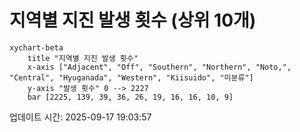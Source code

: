 # 지역별 지진 발생 횟수 (상위 10개)

```mermaid
xychart-beta
    title "지역별 지진 발생 횟수"
    x-axis ["Adjacent", "Off", "Southern", "Northern", "Noto,", "Central", "Hyuganada", "Western", "Kiisuido", "미분류"]
    y-axis "발생 횟수" 0 --> 2227
    bar [2225, 139, 39, 36, 26, 19, 16, 16, 10, 9]
```

업데이트 시간: 2025-09-17 19:03:57
